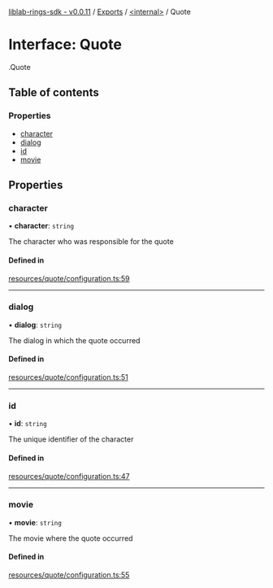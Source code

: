 [liblab-rings-sdk - v0.0.11](../README.md) / [Exports](../modules.md) / [<internal\>](../modules/internal_.md) / Quote

# Interface: Quote

[<internal>](../modules/internal_.md).Quote

## Table of contents

### Properties

- [character](internal_.Quote.md#character)
- [dialog](internal_.Quote.md#dialog)
- [id](internal_.Quote.md#id)
- [movie](internal_.Quote.md#movie)

## Properties

### character

• **character**: `string`

The character who was responsible for the quote

#### Defined in

[resources/quote/configuration.ts:59](https://github.com/geekmidas/rings-sdk/blob/8b961bb/src/resources/quote/configuration.ts#L59)

___

### dialog

• **dialog**: `string`

The dialog in which the quote occurred

#### Defined in

[resources/quote/configuration.ts:51](https://github.com/geekmidas/rings-sdk/blob/8b961bb/src/resources/quote/configuration.ts#L51)

___

### id

• **id**: `string`

The unique identifier of the character

#### Defined in

[resources/quote/configuration.ts:47](https://github.com/geekmidas/rings-sdk/blob/8b961bb/src/resources/quote/configuration.ts#L47)

___

### movie

• **movie**: `string`

The movie where the quote occurred

#### Defined in

[resources/quote/configuration.ts:55](https://github.com/geekmidas/rings-sdk/blob/8b961bb/src/resources/quote/configuration.ts#L55)
